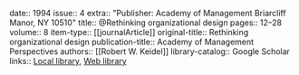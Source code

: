 date:: 1994
issue:: 4
extra:: "Publisher: Academy of Management Briarcliff Manor, NY 10510"
title:: @Rethinking organizational design
pages:: 12–28
volume:: 8
item-type:: [[journalArticle]]
original-title:: Rethinking organizational design
publication-title:: Academy of Management Perspectives
authors:: [[Robert W. Keidel]]
library-catalog:: Google Scholar
links:: [Local library](zotero://select/library/items/CRJNW7JF), [Web library](https://www.zotero.org/users/6520516/items/CRJNW7JF)
